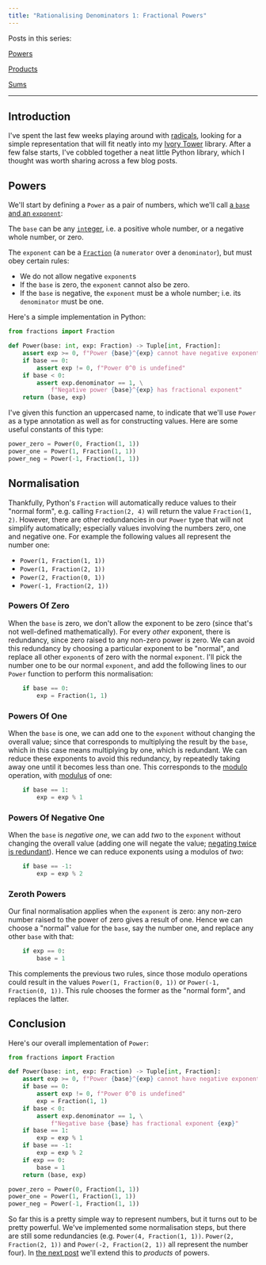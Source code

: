 ```yaml
---
title: "Rationalising Denominators 1: Fractional Powers"
---
```


Posts in this series:

[Powers](/blog/2024-11-03-rationalising_denominators_1_powers.html)

[Products](/blog/2024-11-05-rationalising_denominators_2_products.html)

[Sums](/blog/2024-11-08-rationalising_denominators_3_sums.html)

---

## Introduction ##

I've spent the last few weeks playing around with
[radicals](https://en.wikipedia.org/wiki/Solution_in_radicals), looking for a
simple representation that will fit neatly into my
[Ivory Tower](/projects/ivory) library. After a few false starts,
I've cobbled together a neat little Python library, which I thought was worth
sharing across a few blog posts.

## Powers ##

We'll start by defining a `Power` as a pair of numbers, which we'll call
[a `base` and an `exponent`](https://en.wikipedia.org/wiki/Exponentiation):

The `base` can be any [`int`eger](https://en.wikipedia.org/wiki/Integer), i.e. a
positive whole number, or a negative whole number, or zero.

The `exponent` can be a [`Fraction`](https://en.wikipedia.org/wiki/Fraction) (a
`numerator` over a `denominator`), but must obey certain rules:

 - We do not allow negative `exponent`s
 - If the `base` is zero, the `exponent` cannot also be zero.
 - If the `base` is negative, the `exponent` must be a whole number; i.e. its
   `denominator` must be one.

Here's a simple implementation in Python:

```python
from fractions import Fraction

def Power(base: int, exp: Fraction) -> Tuple[int, Fraction]:
    assert exp >= 0, f"Power {base}^{exp} cannot have negative exponent"
    if base == 0:
        assert exp != 0, f"Power 0^0 is undefined"
    if base < 0:
        assert exp.denominator == 1, \
            f"Negative power {base}^{exp} has fractional exponent"
    return (base, exp)
```

I've given this function an uppercased name, to indicate that we'll use `Power`
as a type annotation as well as for constructing values. Here are some useful
constants of this type:

```python
power_zero = Power(0, Fraction(1, 1))
power_one = Power(1, Fraction(1, 1))
power_neg = Power(-1, Fraction(1, 1))
```

## Normalisation ##

Thankfully, Python's `Fraction` will automatically reduce values to their
"normal form", e.g. calling `Fraction(2, 4)` will return the value
`Fraction(1, 2)`. However, there are other redundancies in our `Power` type that
will not simplify automatically; especially values involving the numbers zero,
one and negative one. For example the following values all represent the number
one:

 - `Power(1, Fraction(1, 1))`
 - `Power(1, Fraction(2, 1))`
 - `Power(2, Fraction(0, 1))`
 - `Power(-1, Fraction(2, 1))`

### Powers Of Zero ###

When the `base` is zero, we don't allow the exponent to be zero (since that's
not well-defined mathematically). For every *other* exponent, there is
redundancy, since zero raised to any non-zero power is zero. We can avoid this
redundancy by choosing a particular exponent to be "normal", and replace all
other `exponent`s of zero with the normal `exponent`. I'll pick the number one
to be our normal `exponent`, and add the following lines to our `Power`
function to perform this normalisation:

```python
    if base == 0:
        exp = Fraction(1, 1)
```

### Powers Of One ###

When the `base` is one, we can add one to the `exponent` without changing the
overall value; since that corresponds to multiplying the result by the `base`,
which in this case means multiplying by one, which is redundant. We can reduce
these exponents to avoid this redundancy, by repeatedly taking away one until it
becomes less than one. This corresponds to the
[modulo](https://en.wikipedia.org/wiki/Modulo) operation, with
[modulus](https://en.wikipedia.org/wiki/Modular_arithmetic#Congruence) of one:

```python
    if base == 1:
        exp = exp % 1
```

### Powers Of Negative One ###

When the `base` is *negative one*, we can add *two* to the `exponent` without
changing the overall value (adding one will negate the value; [negating twice is
redundant](https://en.wikipedia.org/wiki/Involution_(mathematics))). Hence we
can reduce exponents using a modulos of *two*:

```python
    if base == -1:
        exp = exp % 2
```

### Zeroth Powers ###

Our final normalisation applies when the `exponent` is zero: any non-zero number
raised to the power of zero gives a result of one. Hence we can choose a
"normal" value for the `base`, say the number one, and replace any other `base`
with that:

```python
    if exp == 0:
        base = 1
```

This complements the previous two rules, since those modulo operations could
result in the values `Power(1, Fraction(0, 1))` or
`Power(-1, Fraction(0, 1))`. This rule chooses the former as the "normal form",
and replaces the latter.

## Conclusion ##

Here's our overall implementation of `Power`:

```python
from fractions import Fraction

def Power(base: int, exp: Fraction) -> Tuple[int, Fraction]:
    assert exp >= 0, f"Power {base}^{exp} cannot have negative exponent"
    if base == 0:
        assert exp != 0, f"Power 0^0 is undefined"
        exp = Fraction(1, 1)
    if base < 0:
        assert exp.denominator == 1, \
            f"Negative base {base} has fractional exponent {exp}"
    if base == 1:
        exp = exp % 1
    if base == -1:
        exp = exp % 2
    if exp == 0:
        base = 1
    return (base, exp)

power_zero = Power(0, Fraction(1, 1))
power_one = Power(1, Fraction(1, 1))
power_neg = Power(-1, Fraction(1, 1))
```

So far this is a pretty simple way to represent numbers, but it turns out to be
pretty powerful. We've implemented some normalisation steps, but there are still
some redundancies (e.g. `Power(4, Fraction(1, 1))`. `Power(2, Fraction(2, 1))`
and `Power(-2, Fraction(2, 1))` all represent the number four). In
[the next post](/blog/2024-11-05-rationalising_denominators_2_products.html)
we'll extend this to *products* of powers.
